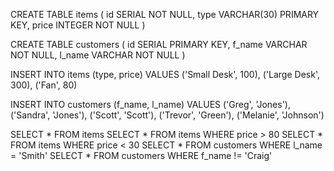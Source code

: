CREATE TABLE items (
	id SERIAL NOT NULL,
	type VARCHAR(30) PRIMARY KEY, 
	price INTEGER NOT NULL
)

CREATE TABLE customers (
	id SERIAL PRIMARY KEY,
	f_name VARCHAR NOT NULL,
	l_name VARCHAR NOT NULL
)

INSERT INTO items (type, price) VALUES ('Small Desk', 100), ('Large Desk', 300), ('Fan', 80)

INSERT INTO customers (f_name, l_name) VALUES ('Greg', 'Jones'), ('Sandra', 'Jones'), ('Scott', 'Scott'), ('Trevor', 'Green'), ('Melanie', 'Johnson')

SELECT * FROM items
SELECT * FROM items WHERE price > 80
SELECT * FROM items WHERE price < 30
SELECT * FROM customers WHERE l_name = 'Smith'
SELECT * FROM customers WHERE f_name != 'Craig'